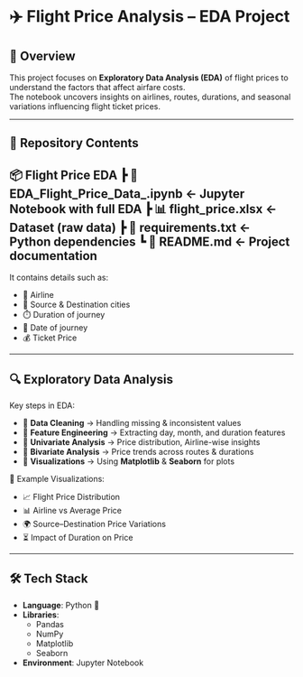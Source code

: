 # ✈️ Flight Price Analysis – EDA Project  

## 📌 Overview  
This project focuses on **Exploratory Data Analysis (EDA)** of flight prices to understand the factors that affect airfare costs.  
The notebook uncovers insights on airlines, routes, durations, and seasonal variations influencing flight ticket prices.  

---

## 📂 Repository Contents  
📦 Flight Price EDA
┣ 📜 EDA_Flight_Price_Data_.ipynb <- Jupyter Notebook with full EDA
┣ 📊 flight_price.xlsx <- Dataset (raw data)
┣ 📜 requirements.txt <- Python dependencies
┗ 📘 README.md <- Project documentation
---
It contains details such as:  
- 🛫 Airline  
- 🌆 Source & Destination cities  
- ⏱️ Duration of journey  
- 📅 Date of journey  
- 💰 Ticket Price  

---

## 🔍 Exploratory Data Analysis  

Key steps in EDA:  
- 🔹 **Data Cleaning** → Handling missing & inconsistent values  
- 🔹 **Feature Engineering** → Extracting day, month, and duration features  
- 🔹 **Univariate Analysis** → Price distribution, Airline-wise insights  
- 🔹 **Bivariate Analysis** → Price trends across routes & durations  
- 🔹 **Visualizations** → Using **Matplotlib** & **Seaborn** for plots  

📌 Example Visualizations:  
- 📈 Flight Price Distribution  
- 📊 Airline vs Average Price  
- 🌍 Source–Destination Price Variations  
- ⏳ Impact of Duration on Price  

---

## 🛠️ Tech Stack  

- **Language**: Python 🐍  
- **Libraries**:  
  - Pandas  
  - NumPy  
  - Matplotlib  
  - Seaborn  
- **Environment**: Jupyter Notebook  

